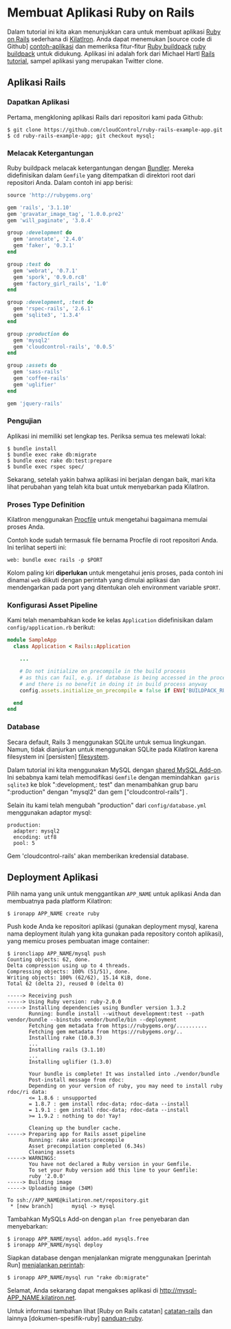 # Membuat Aplikasi Ruby on Rails

Dalam tutorial ini kita akan menunjukkan cara untuk membuat aplikasi [Ruby on Rails] sederhana di [KilatIron]. Anda dapat menemukan [source code di Github] [contoh-aplikasi] dan memeriksa fitur-fitur [Ruby buildpack] [ruby buildpack] untuk didukung. Aplikasi ini adalah fork dari Michael Hartl [Rails tutorial], sampel aplikasi yang merupakan Twitter clone.

## Aplikasi Rails

### Dapatkan Aplikasi

Pertama, mengkloning aplikasi Rails dari repositori kami pada Github:

~~~ Pesta
$ git clone https://github.com/cloudControl/ruby-rails-example-app.git
$ cd ruby-rails-example-app; git checkout mysql;
~~~

### Melacak Ketergantungan

Ruby buildpack melacak ketergantungan dengan [Bundler]. Mereka didefinisikan dalam `Gemfile` yang ditempatkan di direktori root dari repositori Anda. Dalam contoh ini app berisi:

~~~ Ruby
source 'http://rubygems.org'

gem 'rails', '3.1.10'
gem 'gravatar_image_tag', '1.0.0.pre2'
gem 'will_paginate', '3.0.4'

group :development do
  gem 'annotate', '2.4.0'
  gem 'faker', '0.3.1'
end

group :test do
  gem 'webrat', '0.7.1'
  gem 'spork', '0.9.0.rc8'
  gem 'factory_girl_rails', '1.0'
end

group :development, :test do
  gem 'rspec-rails', '2.6.1'
  gem 'sqlite3', '1.3.4'
end

group :production do
  gem 'mysql2'
  gem 'cloudcontrol-rails', '0.0.5'
end

group :assets do
  gem 'sass-rails'
  gem 'coffee-rails'
  gem 'uglifier'
end

gem 'jquery-rails'
~~~

### Pengujian

Aplikasi ini memiliki set lengkap tes. Periksa semua tes melewati lokal:

~~~ Pesta
$ bundle install
$ bundle exec rake db:migrate
$ bundle exec rake db:test:prepare
$ bundle exec rspec spec/
~~~

Sekarang, setelah yakin bahwa aplikasi ini berjalan dengan baik, mari kita lihat perubahan yang telah kita buat untuk menyebarkan pada KilatIron.

### Proses Type Definition

KilatIron menggunakan [Procfile] untuk mengetahui bagaimana memulai proses Anda.

Contoh kode sudah termasuk file bernama Procfile di root repositori Anda. Ini terlihat seperti ini:

~~~
web: bundle exec rails -p $PORT
~~~

Kolom paling kiri **diperlukan** untuk mengetahui jenis proses, pada contoh ini dinamai `web` diikuti dengan perintah yang dimulai aplikasi dan mendengarkan pada port yang ditentukan oleh environment variable `$PORT`.

### Konfigurasi Asset Pipeline

Kami telah menambahkan kode ke kelas `Application` didefinisikan dalam `config/application.rb` berikut:

~~~ Ruby
module SampleApp
  class Application < Rails::Application

    ...

    # Do not initialize on precompile in the build process
    # as this can fail, e.g. if database is being accessed in the process
    # and there is no benefit in doing it in build process anyway
    config.assets.initialize_on_precompile = false if ENV['BUILDPACK_RUNNING']

  end
end
~~~

### Database

Secara default, Rails 3 menggunakan SQLite untuk semua lingkungan. Namun, tidak dianjurkan untuk menggunakan SQLite pada KilatIron karena filesystem ini [persisten] [filesystem].

Dalam tutorial ini kita menggunakan MySQL dengan [shared MySQL Add-on]. Ini sebabnya kami telah memodifikasi `Gemfile` dengan memindahkan` garis sqlite3` ke blok ":development,: test" dan menambahkan grup baru ":production" dengan "mysql2" dan gem ["cloudcontrol-rails"] .

Selain itu kami telah mengubah "production" dari `config/database.yml` menggunakan adaptor mysql:
~~~
production:
  adapter: mysql2
  encoding: utf8
  pool: 5
~~~
Gem 'cloudcontrol-rails' akan memberikan kredensial database.


## Deployment Aplikasi
Pilih nama yang unik untuk menggantikan `APP_NAME` untuk aplikasi Anda dan membuatnya pada platform KilatIron:

~~~ Pesta
$ ironapp APP_NAME create ruby
~~~

Push kode Anda ke repositori aplikasi (gunakan deployment mysql, karena nama deployment itulah yang kita gunakan pada repository contoh aplikasi), yang memicu proses pembuatan image container:

~~~ Pesta
$ ironcliapp APP_NAME/mysql push
Counting objects: 62, done.
Delta compression using up to 4 threads.
Compressing objects: 100% (51/51), done.
Writing objects: 100% (62/62), 15.14 KiB, done.
Total 62 (delta 2), reused 0 (delta 0)

-----> Receiving push
-----> Using Ruby version: ruby-2.0.0
-----> Installing dependencies using Bundler version 1.3.2
       Running: bundle install --without development:test --path vendor/bundle --binstubs vendor/bundle/bin --deployment
       Fetching gem metadata from https://rubygems.org/..........
       Fetching gem metadata from https://rubygems.org/..
       Installing rake (10.0.3)
       ...
       Installing rails (3.1.10)
       ...
       Installing uglifier (1.3.0)

       Your bundle is complete! It was installed into ./vendor/bundle
       Post-install message from rdoc:
       Depending on your version of ruby, you may need to install ruby rdoc/ri data:
       <= 1.8.6 : unsupported
       = 1.8.7 : gem install rdoc-data; rdoc-data --install
       = 1.9.1 : gem install rdoc-data; rdoc-data --install
       >= 1.9.2 : nothing to do! Yay!

       Cleaning up the bundler cache.
-----> Preparing app for Rails asset pipeline
       Running: rake assets:precompile
       Asset precompilation completed (6.34s)
       Cleaning assets
-----> WARNINGS:
       You have not declared a Ruby version in your Gemfile.
       To set your Ruby version add this line to your Gemfile:
       ruby '2.0.0'
-----> Building image
-----> Uploading image (34M)

To ssh://APP_NAME@kilatiron.net/repository.git
 * [new branch]      mysql -> mysql
~~~

Tambahkan MySQLs Add-on dengan `plan free` penyebaran dan menyebarkan:

~~~ Pesta
$ ironapp APP_NAME/mysql addon.add mysqls.free
$ ironapp APP_NAME/mysql deploy
~~~

Siapkan database dengan menjalankan migrate menggunakan [perintah Run] [menjalankan perintah]:

~~~ Pesta
$ ironapp APP_NAME/mysql run "rake db:migrate"
~~~

Selamat, Anda sekarang dapat mengakses aplikasi di http://mysql-APP_NAME.kilatiron.net.

Untuk informasi tambahan lihat [Ruby on Rails catatan] [catatan-rails] dan
lainnya [dokumen-spesifik-ruby] [panduan-ruby].

[Ruby on Rails]: http://rubyonrails.org/
[KilatIron]: http://www.cloudkilat.com/
[Contoh-aplikasi]: https://github.com/cloudControl/ruby-rails-example-app
[Ruby buildpack]: https://github.com/cloudControl/buildpack-ruby
[Rails tutorial]: http://ruby.railstutorial.org/
[Bundler]: http://bundler.io/
[Procfile]: /Platform%20Documentation.md/#buildpacks-and-the-procfile
[Filesystem]: /Platform%20Documentation.md/#non-persistent-filesystem
[Menjalankan perintah]: /Guides/Ruby/RunCommand.md
[catatan-rails]: /Guides/Ruby/RubyNotes.md
[panduan-ruby]: /Guides/Ruby
[Gem itu sendiri]: http://rubygems.org/gems/cloudcontrol-rails
[shared MySQL Add-on]: /Add-on%20Documentation/Data%20Storage/MySQLs.md

